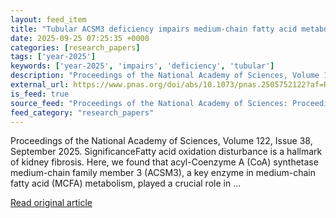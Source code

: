 ```yaml
---
layout: feed_item
title: "Tubular ACSM3 deficiency impairs medium-chain fatty acid metabolism and aggravates kidney fibrosis"
date: 2025-09-25 07:25:35 +0000
categories: [research_papers]
tags: ['year-2025']
keywords: ['year-2025', 'impairs', 'deficiency', 'tubular']
description: "Proceedings of the National Academy of Sciences, Volume 122, Issue 38, September 2025"
external_url: https://www.pnas.org/doi/abs/10.1073/pnas.2505752122?af=R
is_feed: true
source_feed: "Proceedings of the National Academy of Sciences: Proceedings of the National Academy of Sciences: Table of Contents"
feed_category: "research_papers"
---
```


Proceedings of the National Academy of Sciences, Volume 122, Issue 38, September 2025. SignificanceFatty acid oxidation disturbance is a hallmark of kidney fibrosis. Here, we found that acyl-Coenzyme A (CoA) synthetase medium-chain family member 3 (ACSM3), a key enzyme in medium-chain fatty acid (MCFA) metabolism, played a crucial role in ...

[Read original article](https://www.pnas.org/doi/abs/10.1073/pnas.2505752122?af=R)

